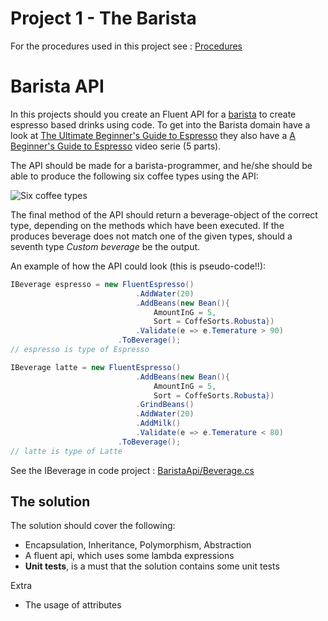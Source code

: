 # Project 1 - The Barista
For the procedures used in this project see : [Procedures](Procedures.md)

# Barista API
In this projects should you create an Fluent API for a [barista](https://en.wikipedia.org/wiki/Barista) to create espresso based drinks using code. To get into the Barista domain have a look at [The Ultimate Beginner's Guide to Espresso](https://prima-coffee.com/learn/section/espresso) they also have a [A Beginner's Guide to Espresso](https://www.youtube.com/watch?v=-kd-zX-JOVU) video serie (5 parts).

The API should be made for a barista-programmer, and he/she should be able to produce the following six coffee types using the API:

![Six coffee types](https://www.latteartguide.com/wp-content/uploads/2016/01/different-types-of-coffee-infograph.jpg)

The final method of the API should return a beverage-object of the correct type, depending on the methods which have been executed. If the produces beverage does not match one of the given types, should a seventh type *Custom beverage* be the output. 

An example of how the API could look (this is pseudo-code!!):

```c#
IBeverage espresso = new FluentEspresso()
                            .AddWater(20)
                            .AddBeans(new Bean(){ 
                                AmountInG = 5,
                                Sort = CoffeSorts.Robusta})
    						.Validate(e => e.Temerature > 90)
                        .ToBeverage();
// espresso is type of Espresso

IBeverage latte = new FluentEspresso()
                            .AddBeans(new Bean(){ 
                                AmountInG = 5,
                                Sort = CoffeSorts.Robusta})
                            .GrindBeans()
                            .AddWater(20)
                            .AddMilk()
       						.Validate(e => e.Temerature < 80)
                        .ToBeverage();
// latte is type of Latte
```

See the IBeverage in code project : [BaristaApi/Beverage.cs](BaristaApi/Beverage.cs)

## The solution 

The solution should cover the following:

- Encapsulation, Inheritance, Polymorphism, Abstraction
- A fluent api, which uses some lambda expressions
- **Unit tests**, is a must that the solution contains some unit tests

Extra

- The usage of attributes

